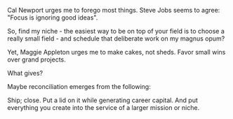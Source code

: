 Cal Newport urges me to forego most things. Steve Jobs seems to agree: "Focus is ignoring good ideas".


So, find my niche - the easiest way to be on top of your field is to choose a really small field - and schedule that deliberate work on my magnus opum?


Yet, Maggie Appleton urges me to make cakes, not sheds. Favor small wins over grand projects. 


What gives?


Maybe reconciliation emerges from the following:

Ship; close. Put a lid on it while generating career capital. And put everything you create into the service of a larger mission or niche.
